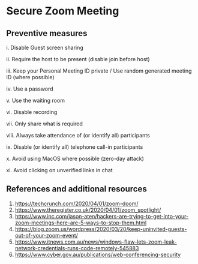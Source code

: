 # Secure Zoom Meeting

## Preventive measures

i. Disable Guest screen sharing

ii. Require the host to be present (disable join before host)

iii. Keep your Personal Meeting ID private / Use random generated meeting ID (where possible)

iv. Use a password

v. Use the waiting room

vi. Disable recording

vii. Only share what is required

viii. Always take attendance of (or identify all) participants

ix. Disable (or identify all) telephone call-in participants

x. Avoid using MacOS where possible (zero-day attack) 

xi. Avoid clicking on unverified links in chat



## References and additional resources

1. <https://techcrunch.com/2020/04/01/zoom-doom/>
2. <https://www.theregister.co.uk/2020/04/01/zoom_spotlight/>
3. <https://www.inc.com/jason-aten/hackers-are-trying-to-get-into-your-zoom-meetings-here-are-5-ways-to-stop-them.html>
4. <https://blog.zoom.us/wordpress/2020/03/20/keep-uninvited-guests-out-of-your-zoom-event/>
5. <https://www.itnews.com.au/news/windows-flaw-lets-zoom-leak-network-credentials-runs-code-remotely-545883>
6. <https://www.cyber.gov.au/publications/web-conferencing-security>
